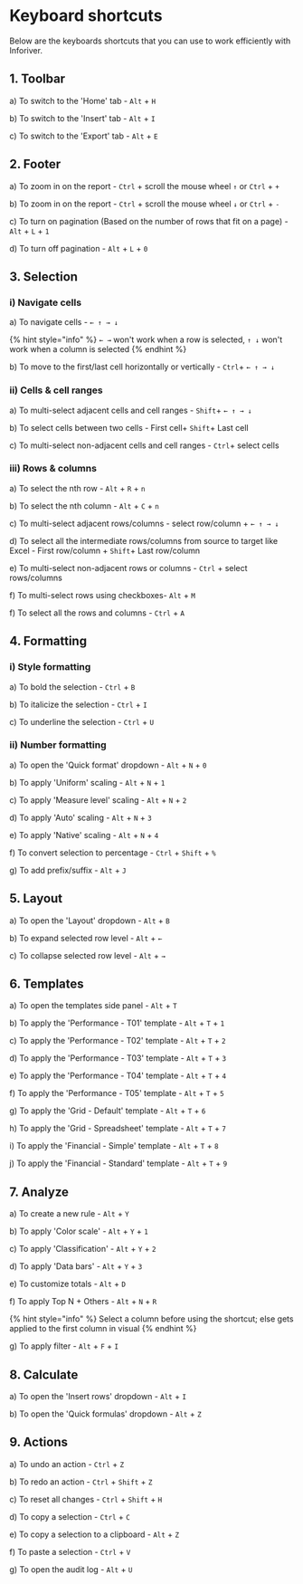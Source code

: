 # Keyboard shortcuts

Below are the keyboards shortcuts that you can use to work efficiently with Inforiver.

## 1. Toolbar

a) To switch to the 'Home' tab - `Alt` + `H`&#x20;

b) To switch to the 'Insert' tab - `Alt` + `I`&#x20;

c) To switch to the 'Export' tab - `Alt` + `E`&#x20;

## 2. Footer

a) To zoom in on the report - `Ctrl` + scroll the mouse wheel `↑` or `Ctrl` + `+`&#x20;

b) To zoom in on the report - `Ctrl` + scroll the mouse wheel `↓` or `Ctrl` + `-`&#x20;

c) To turn on pagination (Based on the number of rows that fit on a page) - `Alt` + `L` + `1`&#x20;

d) To turn off pagination - `Alt` + `L` + `0`&#x20;

## 3. Selection

### i) Navigate cells

a) To navigate cells - `← ↑ → ↓`

{% hint style="info" %}
`← →` won't work when a row is selected, `↑ ↓` won't work when a column is selected
{% endhint %}

b) To move to the first/last cell horizontally or vertically - `Ctrl`+ `← ↑ → ↓`&#x20;

### ii) Cells & cell ranges

a) To multi-select adjacent cells and cell ranges - `Shift`+ `← ↑ → ↓`

b) To select cells between two cells - First cell+ `Shift`+ Last cell

c) To multi-select non-adjacent cells and cell ranges - `Ctrl`+ select cells

### iii) Rows & columns

a) To select the nth row -  `Alt` + `R` + `n`&#x20;

b) To select the nth column -  `Alt` + `C` + `n`&#x20;

c) To multi-select adjacent rows/columns - select row/column + `← ↑ → ↓`

d) To select all the intermediate rows/columns from source to target like Excel - First row/column + `Shift`+ Last row/column

e) To multi-select non-adjacent rows or columns - `Ctrl` + select rows/columns

f) To multi-select rows using checkboxes- `Alt` + `M`&#x20;

f) To select all the rows and columns - `Ctrl` + `A`

## 4. Formatting

### i) Style formatting

a) To bold the selection - `Ctrl` + `B`

b) To italicize the selection - `Ctrl` + `I`

c) To underline the selection - `Ctrl` + `U`

### ii) Number formatting

a) To open the 'Quick format' dropdown - `Alt` + `N` + `0`&#x20;

b) To apply 'Uniform' scaling - `Alt` + `N` + `1`&#x20;

c) To apply 'Measure level' scaling - `Alt` + `N` + `2`&#x20;

d) To apply 'Auto' scaling - `Alt` + `N` + `3`&#x20;

e) To apply 'Native' scaling - `Alt` + `N` + `4`&#x20;

f) To convert selection to percentage - `Ctrl` + `Shift` + `%`

g) To add prefix/suffix - `Alt` + `J`

## 5. Layout

a) To open the 'Layout' dropdown - `Alt` + `B`&#x20;

b) To expand selected row level - `Alt` + `←`

c) To collapse selected row level - `Alt` + `→`&#x20;

## 6. Templates

a) To open the templates side panel - `Alt` + `T`

b) To apply the 'Performance - T01' template - `Alt` + `T` + `1`

c) To apply the 'Performance - T02' template - `Alt` + `T` + `2`

d) To apply the 'Performance - T03' template - `Alt` + `T` + `3`

e) To apply the 'Performance - T04' template - `Alt` + `T` + `4`

f) To apply the 'Performance - T05' template - `Alt` + `T` + `5`

g) To apply the 'Grid - Default' template -  `Alt` + `T` + `6`

h) To apply the 'Grid - Spreadsheet' template -  `Alt` + `T` + `7`

i) To apply the 'Financial - Simple' template -  `Alt` + `T` + `8`

j) To apply the 'Financial - Standard' template -  `Alt` + `T` + `9`

## 7. Analyze

a) To create a new rule - `Alt` + `Y`

b) To apply 'Color scale' - `Alt` + `Y` + `1`&#x20;

c) To apply 'Classification' - `Alt` + `Y` + `2`&#x20;

d) To apply 'Data bars' - `Alt` + `Y` + `3`&#x20;

e) To customize totals - `Alt` + `D`

f) To apply Top N + Others - `Alt` + `N` + `R`&#x20;

{% hint style="info" %}
Select a column before using the shortcut; else gets applied to the first column in visual
{% endhint %}

g) To apply filter - `Alt` + `F` + `I`&#x20;

## 8. Calculate

a) To open the 'Insert rows' dropdown - `Alt` + `I`

b) To open the 'Quick formulas' dropdown - `Alt` + `Z`

## 9. Actions

a) To undo an action - `Ctrl` + `Z`

b) To redo an action - `Ctrl` + `Shift` + `Z`&#x20;

c) To reset all changes - `Ctrl` + `Shift` + `H`&#x20;

d) To copy a selection - `Ctrl` + `C`

e) To copy a selection to a clipboard - `Alt` + `Z`

f) To paste a selection - `Ctrl` + `V`

g) To open the audit log - `Alt` + `U`

